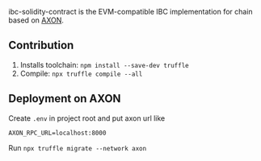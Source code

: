 ibc-solidity-contract is the EVM-compatible IBC implementation for chain based on [AXON](https://github.com/axonweb3/axon).

## Contribution

1. Installs toolchain: `npm install --save-dev truffle`
2. Compile: `npx truffle compile --all`

## Deployment on AXON

Create `.env` in project root and put axon url like

```
AXON_RPC_URL=localhost:8000
```

Run `npx truffle migrate --network axon`
